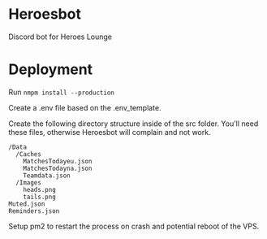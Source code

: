 # Heroesbot
Discord bot for Heroes Lounge


# Deployment

Run `nmpm install --production`

Create a .env file based on the .env_template.

Create the following directory structure inside of the src folder.
You'll need these files, otherwise Heroesbot will complain and not work.

```
/Data
  /Caches
    MatchesTodayeu.json
    MatchesTodayna.json
    Teamdata.json
  /Images
    heads.png
    tails.png
Muted.json
Reminders.json
```

Setup pm2 to restart the process on crash and potential reboot of the VPS.

